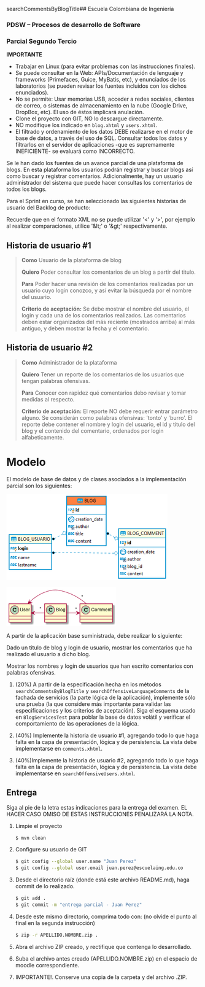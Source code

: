 searchCommentsByBlogTitle## Escuela Colombiana de Ingeniería

### PDSW – Procesos de desarrollo de Software
### Parcial Segundo Tercio


**IMPORTANTE**

* Trabajar en Linux (para evitar problemas con las instrucciones finales).
* Se puede consultar en la Web: APIs/Documentación de lenguaje y frameworks (Primefaces, Guice, MyBatis, etc), y enunciados de los laboratorios (se pueden revisar los fuentes incluidos con los dichos enunciados).
* No se permite: Usar memorias USB, acceder a redes sociales, clientes de correo, o sistemas de almacenamiento en la nube (Google Drive, DropBox, etc). El uso de éstos implicará anulación.
* Clone el proyecto con GIT, NO lo descargue directamente.
* NO modifique los indicado en `blog.xhtml` y `users.xhtml`.
* El filtrado y ordenamiento de los datos DEBE realizarse en el motor de base de datos, a través del uso de SQL. Consultar todos los datos y filtrarlos en el servidor de aplicaciones -que es supremamente INEFICIENTE- se evaluará como INCORRECTO.


Se le han dado los fuentes de un avance parcial de una plataforma de blogs. En esta plataforma los usuarios podrán registrar y buscar blogs así como buscar y registrar comentarios.
Adicionalmente, hay un usuario administrador del sistema que puede hacer consultas los comentarios de todos los blogs.

Para el Sprint en curso, se han seleccionado las siguientes historias de usuario del Backlog de producto:

Recuerde que en el formato XML no se puede utilizar '<' y '>', por ejemplo al realizar comparaciones, 
 utilice '&amp;lt;' o '&amp;gt;' respectivamente. 

## Historia de usuario #1

  > **Como** Usuario de la plataforma de blog
  >
  > **Quiero** Poder consultar los comentarios de un blog a partir del titulo.
  >
  > **Para** Poder hacer una revisión de los comentarios realizadas por un usuario cuyo login conozco, y así evitar la búsqueda por el nombre del usuario.
  >
  > **Criterio de aceptación:** Se debe mostrar el nombre del usuario, el login y cada una de los comentarios realizados. Las comentarios deben estar organizados del más reciente (mostrados arriba) al más antíguo, y deben mostrar la fecha y el comentario.


## Historia de usuario #2

  > **Como** Administrador de la plataforma
  >
  > **Quiero** Tener un reporte de los comentarios de los usuarios que tengan palabras ofensivas.
  >
  > **Para** Conocer con rapidez qué comentarios debo revisar y tomar medidas al respecto.
  >
  > **Criterio de aceptación:** El reporte NO debe requerir entrar parámetro alguno. Se considerán como palabras ofensivas: 'tonto' y 'burro'. El reporte debe contener el nombre y login del usuario, el id y titulo del blog y el contenido del comentario, ordenados por login alfabeticamente.

# Modelo 

El modelo de base de datos y de clases asociados a la implementación parcial son los siguientes:

![](./img/Diagram.png)

![](./img/Model.png)

A partir de la aplicación base suministrada, debe realizar lo siguiente:

Dado un titulo de blog y login de usuario, mostrar los comentarios que ha realizado el usuario a dicho blog.

Mostrar los nombres y login de usuarios que han escrito comentarios con palabras ofensivas.


1.  (20%) A partir de la especificación hecha en los métodos
    `searchCommentsByBlogTitle` y `searchOffensiveLanguageComments` de la fachada de
    servicios (la parte lógica de la aplicación), implemente sólo una prueba (la que considere más importante para validar las especificaciones y los criterios de aceptación). Siga el esquema usado en `BlogServicesTest` para poblar la base de datos volátil y verificar el comportamiento de las operaciones de la lógica.

2.  (40%) Implemente la historia de usuario #1, agregando todo lo que haga falta en la capa de presentación, lógica y de persistencia. La vista debe implementarse en `comments.xhtml`.

3.  (40%)Implemente la historia de usuario #2, agregando todo lo que haga falta en la capa de presentación, lógica y de persistencia. La vista debe implementarse en `searchOffensiveUsers.xhtml`.


## Entrega

Siga al pie de la letra estas indicaciones para la entrega del examen. EL HACER CASO OMISO DE ESTAS INSTRUCCIONES PENALIZARÁ LA NOTA.

1. Limpie el proyecto

	```bash
	$ mvn clean
	```

1. Configure su usuario de GIT

	```bash
	$ git config --global user.name "Juan Perez"
	$ git config --global user.email juan.perez@escuelaing.edu.co
	```

2. Desde el directorio raíz (donde está este archivo README.md), haga commit de lo realizado.

	```bash
	$ git add .
	$ git commit -m "entrega parcial - Juan Perez"
	```


3. Desde este mismo directorio, comprima todo con: (no olvide el punto al final en la segunda instrucción)

	```bash
	$ zip -r APELLIDO.NOMBRE.zip .
	```

4. Abra el archivo ZIP creado, y rectifique que contenga lo desarrollado.

5. Suba el archivo antes creado (APELLIDO.NOMBRE.zip) en el espacio de moodle correspondiente.

6. IMPORTANTE!. Conserve una copia de la carpeta y del archivo .ZIP.


<!-- ## Bono 
Si después de realizado el parcial, de forma INDIVIDUAL encuentra defectos menores (que impliquen a lo sumo cambiar 5 líneas de código), y que al corregirlos permiten que los puntos 2 o 3 funcionen:
1. Haga los ajustes en su código.
2. Haga un nuevo commit con el mensaje "entrega bono, ahora funciona el Punto XX" , donde XX es el punto que se corrigió. 
3. Ejecute:

    ```bash
	    $ git diff --stat HEAD HEAD^^
    ```

4. Si el resultado del comando anterior es menor o igual a 10, puede aplicar al bono.
5. Comprima la nueva versión siguiendo el esquema indicado en el parcial, y súbalo a más tardar el 24 de Octubre a las 11:59pm en el espacio correspondiente.
-->
